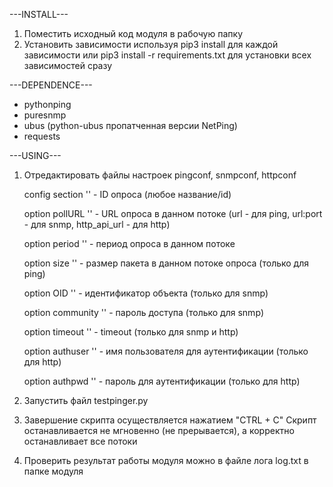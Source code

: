 ---INSTALL---
1) Поместить исходный код модуля в рабочую папку
2) Установить зависимости используя pip3 install для каждой зависимости или pip3 install -r requirements.txt для установки всех зависимостей сразу

---DEPENDENCE---
 - pythonping
 - puresnmp
 - ubus (python-ubus пропатченная версии NetPing)
 - requests

---USING---
1) Отредактировать файлы настроек pingconf, snmpconf, httpconf

   
    config section '<value>' - ID опроса (любое название/id)

   
    option pollURL '<value>' - URL опроса в данном потоке (url - для ping, url:port - для snmp, http_api_url - для http)
   
    option period '<value>' - период опроса в данном потоке
   
    option size '<value>' - размер пакета в данном потоке опроса (только для ping)
   
    option OID '<value>' - идентификатор объекта (только для snmp)
   
    option community '<value>' - пароль доступа (только для snmp)
   
    option timeout '<value>' - timeout (только для snmp и http)
   
    option authuser '<value>' - имя пользователя для аутентификации (только для http)
   
    option authpwd '<value>' -  пароль для аутентификации (только для http)

2) Запустить файл testpinger.py
3) Завершение скрипта осуществляется нажатием "CTRL + C"
    Скрипт останавливается не мгновенно (не прерывается), а корректно останавливает все потоки
4) Проверить результат работы модуля можно в файле лога log.txt в папке модуля

